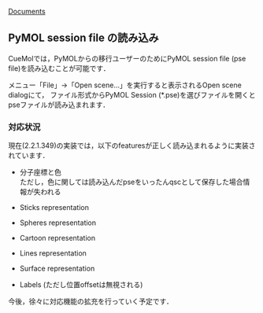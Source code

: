[Documents](../Documents)

## PyMOL session file の読み込み

CueMolでは，PyMOLからの移行ユーザーのためにPyMOL session file (pse file)を読み込むことが可能です．

メニュー「File」→「Open scene...」を実行すると表示されるOpen scene dialogにて，
ファイル形式からPyMOL Session (*.pse)を選びファイルを開くとpseファイルが読み込まれます．

### 対応状況

現在(2.2.1.349)の実装では，以下のfeaturesが正しく読み込まれるように実装されています．


-  分子座標と色<br />
ただし，色に関しては読み込んだpseをいったんqscとして保存した場合情報が失われる

-  Sticks representation

-  Spheres representation

-  Cartoon representation

-  Lines representation

-  Surface representation

-  Labels (ただし位置offsetは無視される)

今後，徐々に対応機能の拡充を行っていく予定です．

